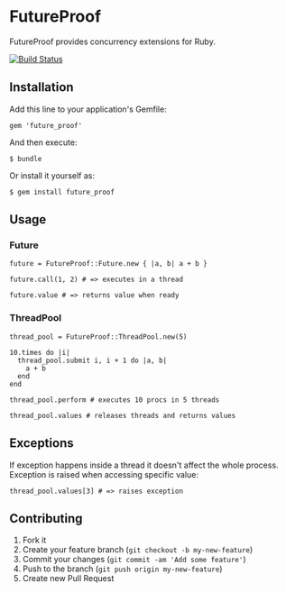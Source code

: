 # FutureProof

FutureProof provides concurrency extensions for Ruby.

[![Build Status](https://travis-ci.org/nikitachernov/FutureProof.png)](https://travis-ci.org/nikitachernov/FutureProof)

## Installation

Add this line to your application's Gemfile:

    gem 'future_proof'

And then execute:

    $ bundle

Or install it yourself as:

    $ gem install future_proof

## Usage

### Future

    future = FutureProof::Future.new { |a, b| a + b }

    future.call(1, 2) # => executes in a thread

    future.value # => returns value when ready

### ThreadPool

    thread_pool = FutureProof::ThreadPool.new(5)

    10.times do |i|
      thread_pool.submit i, i + 1 do |a, b|
        a + b
      end
    end

    thread_pool.perform # executes 10 procs in 5 threads

    thread_pool.values # releases threads and returns values

## Exceptions

If exception happens inside a thread it doesn't affect the whole process.  Exception is raised when accessing specific value:

    thread_pool.values[3] # => raises exception

## Contributing

1. Fork it
2. Create your feature branch (`git checkout -b my-new-feature`)
3. Commit your changes (`git commit -am 'Add some feature'`)
4. Push to the branch (`git push origin my-new-feature`)
5. Create new Pull Request
